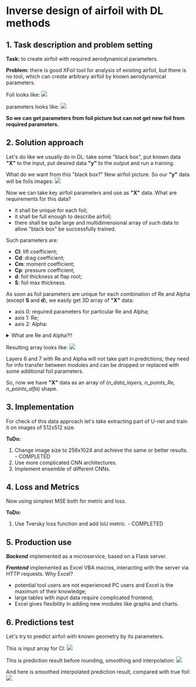 # Inverse design of airfoil with DL methods

## 1. Task description and problem setting

**Task:** to create airfoil with required aerodynamical parameters.

**Problem:** there is good XFoil tool for analysis of existing airfoil, but there is no tool, which can *create* arbitrary airfoil by known aerodynamical parameters.

Foil looks like:
<img src = "https://github.com/2326wz/Airfoil-optimization/blob/master/images/mh32.png">

parameters looks like:
<img src = "https://github.com/2326wz/Airfoil-optimization/blob/master/images/mh32_polars.png">


**So we can get parameters from foil picture but can not get new foil from required parameters.**




## 2. Solution approach

Let's do like we usually do in DL: take some "black box", put known data **"X"** to the input, put desired data **"y"** to the output and run a training.

What do we want from this "black box?" New airfoil picture. So our **"y"** data will be foils images:
<img src = "https://github.com/2326wz/Airfoil-optimization/blob/master/images/foils.png">

Now we can take key airfoil parameters and use as **"X"** data. What are requirements for this data?
- it shall be unique for each foil;
- it shall be full enough to describe airfoil;
- there shall be quite large and multidimensional array of such data to allow "black box" be successfully trained.

Such parameters are:
- **Cl**: lift coefficient;
- **Cd**: drag coefficient;
- **Cm**: moment coefficient;
- **Cp**: pressure coefficient;
- **d**:  foil thickness at flap root;
- **S**:  foil max thickness.



As soon as foil parameters are unique for each combination of Re and Alpha (except **S** and **d**), we easily get 3D array of **"X"** data:
- axis 0: required parameters for particular Re and Alpha;
- axis 1: Re;
- axis 2: Alpha:

<details>
  <summary>What are Re and Alpha?!!</summary>
  
  ### Re:
  
  <img src = "https://github.com/2326wz/Airfoil-optimization/blob/master/images/re.png">
  
  In fact, it is proportional to airflow *speed*, because all other variables are *fixed* in our approach.
  
  
  
  
  ### Alpha:
  
  <img src = "https://github.com/2326wz/Airfoil-optimization/blob/master/images/AoA.jpg">
  
  ***

</details>

Resulting array looks like:
<img src = "https://github.com/2326wz/Airfoil-optimization/blob/master/images/3dc.jpg">

Layers 6 and 7 with Re and Alpha will not take part in predictions; they need for info transfer between modules and can be dropped or replaced with some additional foil parameters.

So, now we have **"X"** data as an array of (*n_data_layers, n_points_Re, n_points_alfa*) shape.




## 3. Implementation 

For check of this data approach let's take extracting part of U-net and train it on images of 512x512 size.

**ToDo:**
1. Change image size to 256x1024 and achieve the same or better results. - COMPLETED
2. Use more complicated CNN architectures.
3. Implement ensemble of different CNNs.




## 4. Loss and Metrics

Now using simplest MSE both for metric and loss.

**ToDo:** 
1. Use Tversky loss function and add IoU metric. - COMPLETED




## 5. Production use

***Backend*** implemented as a microservice, based on a Flask server.

***Frontend*** implemented as Excel VBA macros, interacting with the server via HTTP requests. Why Excel?
- potential tool users are not experienced PC users and Excel is the maximum of their knowledge;
- large tables with input data require complicated frontend;
- Excel gives flexibility in adding new modules like graphs and charts.




## 6. Predictions test

Let's try to predict airfoil with known geometry by its parameters.

This is input array for Cl:
<img src = "https://github.com/2326wz/Airfoil-optimization/blob/master/images/xls_mh32.png">


This is prediction result before rounding, smoothing and interpolation:
<img src = "https://github.com/2326wz/Airfoil-optimization/blob/master/images/rough_mh32.png">


And here is smoothed interpolated prediction result, compared with true foil:
<img src = "https://github.com/2326wz/Airfoil-optimization/blob/master/images/result1.png">





